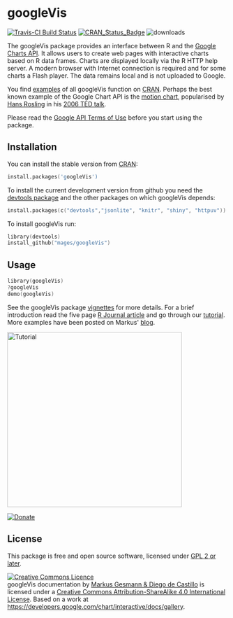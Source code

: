 # googleVis 
[![Travis-CI Build Status](https://travis-ci.org/mages/googleVis.svg?branch=master)](https://travis-ci.org/mages/googleVis)   [![CRAN\_Status\_Badge](http://www.r-pkg.org/badges/version/googleVis)](http://cran.r-project.org/package=googleVis/) ![downloads](http://cranlogs.r-pkg.org/badges/grand-total/googleVis)


The googleVis package provides an interface between R and the [Google Charts API](https://developers.google.com/chart/). 
It allows users to create web pages with interactive charts based on R data frames. Charts are displayed locally via the R HTTP help server. 
A modern browser with Internet connection is required and for some 
charts a Flash player. The data remains local and is not uploaded to 
Google.

You find [examples](http://cran.r-project.org/web/packages/googleVis/vignettes/googleVis_examples.html) of all googleVis function on [CRAN](http://cran.r-project.org/package=googleVis/). Perhaps the best known example of the Google Chart API is the [motion chart](http://mages.github.io/googleVis/WorldBank.html), popularised by [Hans Rosling](http://www.gapminder.org) in his [2006 TED talk](http://www.ted.com/talks/hans_rosling_shows_the_best_stats_you_ve_ever_seen). 

Please read the [Google API Terms of Use](https://developers.google.com/terms/) before you start using the package. 

## Installation

You can install the stable version from
[CRAN](http://cran.r-project.org/package=googleVis/):

```s
install.packages('googleVis')
```

To install the current development version from github you need the [devtools package](http://cran.r-project.org/package=devtools/) and the other packages on which googleVis depends:

```s
install.packages(c("devtools","jsonlite", "knitr", "shiny", "httpuv"))
```

To install googleVis run:
```s
library(devtools)
install_github("mages/googleVis")
```

## Usage

```s
library(googleVis)
?googleVis
demo(googleVis)
```

See the googleVis package [vignettes](http://cran.r-project.org/package=googleVis/) for more details. For a brief introduction read the five page [R Journal article](http://journal.r-project.org/archive/2011-2/RJournal_2011-2_Gesmann+de~Castillo.pdf) and go through our [tutorial](http://decastillo.github.io/googleVis_Tutorial). More examples have been posted on Markus' [blog](http://lamages.blogspot.co.uk/search/label/googleVis).

[<img src="https://raw.github.com/mages/googleVis/master/vignettes/figures/googleVisTutorial2013.png" alt="Tutorial" width="400"/>](http://decastillo.github.io/googleVis_Tutorial)

[![Donate](https://www.paypal.com/en_GB/i/btn/btn_donate_LG.gif)](https://www.paypal.com/cgi-bin/webscr?cmd=_donations&business=HHPMW8TXCCRSC&lc=GB&item_name=googleVis&currency_code=GBP&bn=PP%2dDonationsBF%3abtn_donate_SM%2egif%3aNonHosted)

## License

This package is free and open source software, licensed under [GPL 2 or later](http://opensource.org/licenses/gpl-license).

<a rel="license" href="http://creativecommons.org/licenses/by-sa/4.0/deed.en_GB"><img alt="Creative Commons Licence" class="c1" src="http://i.creativecommons.org/l/by-sa/4.0/80x15.png" /></a><br />
<span>googleVis documentation</span> by <a href="https://github.com/mages/googleVis" rel="cc:attributionURL">Markus Gesmann &amp; Diego de Castillo</a> is licensed under a <a rel="license" href="http://creativecommons.org/licenses/by-sa/4.0/deed.en_GB">Creative Commons Attribution-ShareAlike 4.0 International License</a>. Based on a work at <a href="https://developers.google.com/chart/interactive/docs/gallery" rel="dct:source">https://developers.google.com/chart/interactive/docs/gallery</a>.
